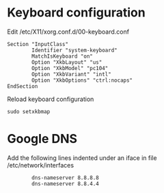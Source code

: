 # Keyboard configuration
Edit /etc/X11/xorg.conf.d/00-keyboard.conf
```
Section "InputClass"
        Identifier "system-keyboard"
        MatchIsKeyboard "on"
        Option "XkbLayout" "us"
        Option "XkbModel" "pc104"
        Option "XkbVariant" "intl"
        Option "XkbOptions" "ctrl:nocaps"
EndSection
```
Reload keyboard configuration
```
sudo setxkbmap
```
# Google DNS
Add the following lines indented under an iface in file /etc/network/interfaces
```
        dns-nameserver 8.8.8.8
        dns-nameserver 8.8.4.4
```
